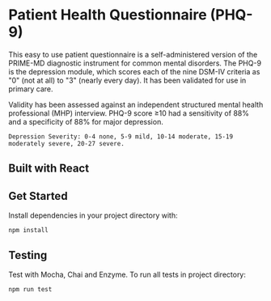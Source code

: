 # Patient Health Questionnaire (PHQ-9)[](/public/thankyou.png)

This easy to use patient questionnaire is a self-administered version of the PRIME-MD diagnostic instrument for common mental disorders. The PHQ-9 is the depression module, which scores each of the nine DSM-IV criteria as "0" (not at all) to "3" (nearly every day). It has been validated for use in primary care.

Validity has been assessed against an independent structured mental health professional (MHP) interview. PHQ-9 score ≥10 had a sensitivity of 88% and a specificity of 88% for major depression.

```
Depression Severity: 0-4 none, 5-9 mild, 10-14 moderate, 15-19 moderately severe, 20-27 severe.

```

## Built with React

## Get Started
Install dependencies in your project directory with:

`npm install`

## Testing
Test with Mocha, Chai and Enzyme. To run all tests in project directory:

`npm run test`
